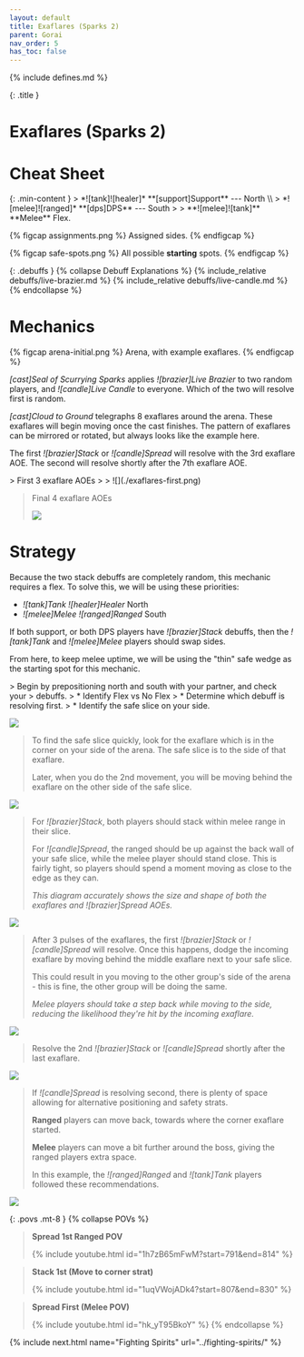 ```yaml
---
layout: default
title: Exaflares (Sparks 2)
parent: Gorai
nav_order: 5
has_toc: false
---
```


{% include defines.md %}

{: .title }
# Exaflares (Sparks 2)

# Cheat Sheet

<div class="column-flex even collapse-sm" markdown="1">
{: .min-content }
> *![tank]![healer]* **[support]Support** --- North \\
> *![melee]![ranged]* **[dps]DPS** --- South
>
> **![melee]![tank]** **Melee** Flex.

{% figcap assignments.png %}
Assigned sides.
{% endfigcap %}

{% figcap safe-spots.png %}
All possible **starting** spots.
{% endfigcap %}
</div>

{: .debuffs }
{% collapse Debuff Explanations %}
{% include_relative debuffs/live-brazier.md %}
{% include_relative debuffs/live-candle.md %}
{% endcollapse %}

# Mechanics

{% figcap arena-initial.png %}
Arena, with example exaflares.
{% endfigcap %}

*[cast]Seal of Scurrying Sparks* applies *![brazier]Live Brazier* to two random
players, and *![candle]Live Candle* to everyone. Which of the two will resolve
first is random.

*[cast]Cloud to Ground* telegraphs 8 exaflares around the arena. These exaflares
will begin moving once the cast finishes. The pattern of exaflares can be
mirrored or rotated, but always looks like the example here.

The first *![brazier]Stack* or *![candle]Spread* will resolve with the 3rd
exaflare AOE. The second will resolve shortly after the 7th exaflare AOE.

<div class="column-grid collapse-sm clear" markdown="1">
> First 3 exaflare AOEs
>
> ![](./exaflares-first.png)

> Final 4 exaflare AOEs
>
> ![](./exaflares-second.png)
</div>

# Strategy

Because the two stack debuffs are completely random, this mechanic requires a
flex. To solve this, we will be using these priorities:

* *![tank]Tank* *![healer]Healer* North
* *![melee]Melee* *![ranged]Ranged* South

If both support, or both DPS players have *![brazier]Stack* debuffs, then
the *![tank]Tank* and *![melee]Melee* players should swap sides.

From here, to keep melee uptime, we will be using the "thin" safe wedge as the
starting spot for this mechanic.

<div class="strats-grid" markdown="1">
> Begin by prepositioning north and south with your partner, and check your
> debuffs.
> * Identify Flex vs No Flex
> * Determine which debuff is resolving first.
> * Identify the safe slice on your side.

![](./timeline-1.png)

> To find the safe slice quickly, look for the exaflare which is in the corner
> on your side of the arena. The safe slice is to the side of that exaflare.
>
> Later, when you do the 2nd movement, you will be moving behind the exaflare
> on the other side of the safe slice.

![](./timeline-2.png)

> For *![brazier]Stack*, both players should stack within melee range in their
> slice.
>
> For *![candle]Spread*, the ranged should be up against the back wall of your
> safe slice, while the melee player should stand close. This is fairly tight,
> so players should spend a moment moving as close to the edge as they can.
>
> *This diagram accurately shows the size and shape of both the exaflares and*
> *![brazier]Spread* *AOEs.*

![](./timeline-3.png)

> After 3 pulses of the exaflares, the first *![brazier]Stack* or
> *![candle]Spread* will resolve. Once this happens, dodge the incoming exaflare
> by moving behind the middle exaflare next to your safe slice.
>
> This could result in you moving to the other group's side of the arena - this
> is fine, the other group will be doing the same.
>
> *Melee players should take a step back while moving to the side, reducing the
> likelihood they're hit by the incoming exaflare.*

![](./timeline-4.png)

> Resolve the 2nd *![brazier]Stack* or *![candle]Spread* shortly after the last
> exaflare.

![](./timeline-5.png)

> If *![candle]Spread* is resolving second, there is plenty of space allowing
> for alternative positioning and safety strats.
>
> **Ranged** players can move back, towards where the corner exaflare started.
>
> **Melee** players can move a bit further around the boss, giving the ranged
> players extra space.
>
> In this example, the *![ranged]Ranged* and *![tank]Tank* players followed
> these recommendations.

![](./timeline-6.png)
</div>

{: .povs .mt-8 }
{% collapse POVs %}
> **Spread 1st Ranged POV**
>
> {% include youtube.html id="1h7zB65mFwM?start=791&end=814" %}

> **Stack 1st (Move to corner strat)**
>
> {% include youtube.html id="1uqVWojADk4?start=807&end=830" %}

> **Spread First (Melee POV)**
>
> {% include youtube.html id="hk_yT95BkoY" %}
{% endcollapse %}

{% include next.html name="Fighting Spirits" url="../fighting-spirits/" %}
